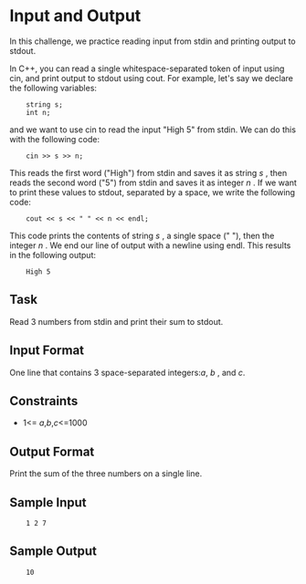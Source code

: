 # Input and Output

In this challenge, we practice reading input from stdin and printing output to stdout.

In C++, you can read a single whitespace-separated token of input using cin, and print output to stdout using cout. For example, let's say we declare the following variables:

        string s;  
        int n;  

and we want to use cin to read the input "High 5" from stdin. We can do this with the following code:

        cin >> s >> n;

This reads the first word ("High") from stdin and saves it as string *s* , then reads the second word ("5") from stdin and saves it as integer *n* . If we want to print these values to stdout, separated by a space, we write the following code:


        cout << s << " " << n << endl;

This code prints the contents of string *s* , a single space (" "), then the integer *n* . We end our line of output with a newline using endl. This results in the following output:

        High 5

## Task
Read 3 numbers from stdin and print their sum to stdout.

## Input Format

One line that contains 3 space-separated integers:*a*, *b* , and *c*.

## Constraints
- 1<= *a*,*b*,*c*<=1000
## Output Format

Print the sum of the three numbers on a single line.

## Sample Input

        1 2 7
## Sample Output

        10


